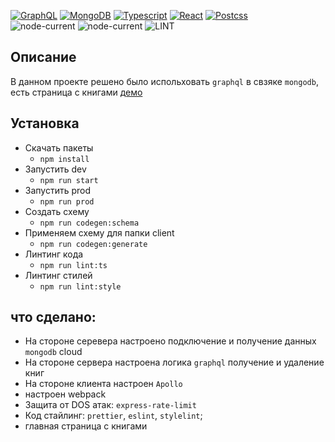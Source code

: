 [![GraphQL](https://img.shields.io/badge/GraphQL-%23239120.svg?&style=for-the-badge&logo=css3&logoColor=white)](https://graphql.org/)
[![MongoDB](https://img.shields.io/badge/MongoDB-%23239120.svg?&style=for-the-badge&logo=css3&logoColor=white)](https://cloud.mongodb.com/)
[![Typescript](https://img.shields.io/badge/Typescript-%23239120.svg?&style=for-the-badge&logo=css3&logoColor=white)](https://www.typescriptlang.org/)
[![React](https://img.shields.io/badge/React-%23239120.svg?&style=for-the-badge&logo=css3&logoColor=white)](https://reactjs.org/)
[![Postcss](https://img.shields.io/badge/Postcss-%23239120.svg?&style=for-the-badge&logo=css3&logoColor=white)](https://postcss.org/)
\
![node-current](https://img.shields.io/badge/node-14.x-23239120)
![node-current](https://img.shields.io/badge/npm-6.14.11-23239120)
![LINT](https://github.com/iibadreeva/graphql_mongodb/workflows/LINT/badge.svg?branch=main)

## Описание
В данном проекте решено было испольховать `graphql` в свзяке `mongodb`, есть страница с книгами [демо]()


## Установка
- Скачать пакеты
    - `npm install`
- Запустить dev
    - `npm run start`
- Запустить prod
    - `npm run prod`
- Создать схему
    - `npm run codegen:schema`
- Применяем схему для папки client
    - `npm run codegen:generate`
- Линтинг кода
    - `npm run lint:ts`
- Линтинг стилей
    - `npm run lint:style`

## что сделано:
- На стороне серевера настроено подключение и получение данных `mongodb` cloud
- На стороне сервера настроена логика `graphql` получение и удаление книг
- На стороне клиента настроен `Apollo`
- настроен webpack
- Защита от DOS атак: `express-rate-limit`
- Код стайлинг: `prettier`, `eslint`, `stylelint`;
- главная страница с книгами
